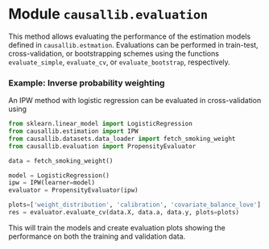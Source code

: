 # Module `causallib.evaluation`
This method allows evaluating the performance of the estimation models defined 
in `causallib.estmation`.
Evaluations can be performed in train-test, cross-validation, or bootstrapping
schemes using the functions `evaluate_simple`, `evaluate_cv`, or
`evaluate_bootstrap`, respectively.

### Example: Inverse probability weighting
An IPW method with logistic regression can be evaluated 
in cross-validation using
```Python
from sklearn.linear_model import LogisticRegression
from causallib.estimation import IPW
from causallib.datasets.data_loader import fetch_smoking_weight
from causallib.evaluation import PropensityEvaluator

data = fetch_smoking_weight()

model = LogisticRegression()
ipw = IPW(learner=model)
evaluator = PropensityEvaluator(ipw)

plots=['weight_distribution', 'calibration', 'covariate_balance_love']
res = evaluator.evaluate_cv(data.X, data.a, data.y, plots=plots)
```

This will train the models and create evaluation plots
showing the performance on both the training and validation data.